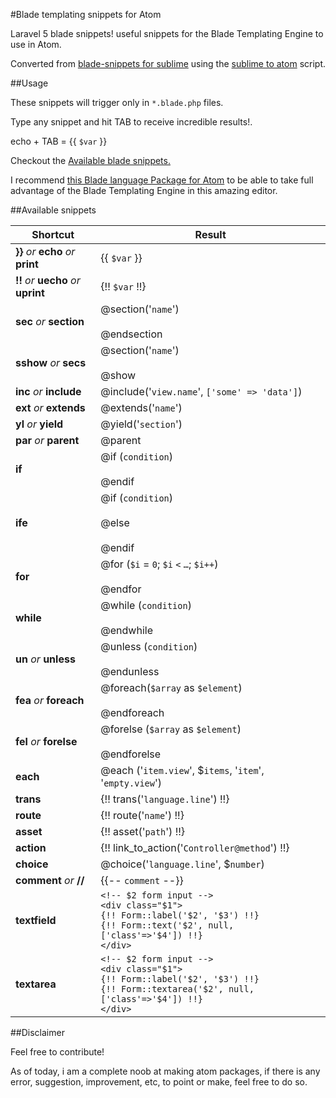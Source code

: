 #Blade templating snippets for Atom

Laravel 5 blade snippets! useful snippets for the Blade Templating Engine to use in Atom.

Converted from [blade-snippets for sublime](https://github.com/dev4dev/blade-snippets)
using the [sublime to atom](https://github.com/james2doyle/sublime-to-atom-snippets) script.

##Usage

These snippets will trigger only in `*.blade.php` files.

Type any snippet and hit TAB to receive incredible results!.

echo + TAB = {{ `$var` }}

Checkout the [Available blade snippets.](#available-snippets)

I recommend [this Blade language Package for Atom](https://atom.io/packages/language-blade) to be able to take full advantage of the Blade Templating Engine in this amazing editor.

##Available snippets

| Shortcut  | Result |
|-----------|--------|
| **}}** _or_ **echo** _or_	**print**	| {{ `$var` }} |
| **!!**	_or_ **uecho** _or_	**uprint** | {!! `$var` !!}	|
| **sec**	_or_ **section** | @section('`name`') <br /><br /> @endsection |
| **sshow**	_or_ **secs** | @section('`name`') <br /><br /> @show |
| **inc**	_or_ **include** | @include('`view.name`', `['some' => 'data']`)  |
| **ext**	_or_ **extends** | @extends('`name`')	|
| **yl** _or_ **yield**	| @yield('`section`') |
| **par**	_or_ **parent**	| @parent	|
| **if**	| @if (`condition`) <br /><br /> @endif   |
| **ife**	| @if (`condition`) <br /><br /> @else <br /><br /> @endif  |
| **for**		| @for (`$i` = `0`; `$i` `<` `…`; `$i++`) <br /><br /> @endfor  |
| **while**		| @while (`condition`) <br /><br /> @endwhile  |
| **un** _or_ **unless** | @unless (`condition`) <br /><br /> @endunless  |
| **fea** _or_ **foreach** | @foreach(`$array` as `$element`) <br /><br /> @endforeach |
| **fel** _or_ **forelse**| @forelse (`$array` as `$element`) <br /><br /> @endforelse  |
| **each** | @each ('`item.view`', $`items`, '`item`', '`empty.view`')
| **trans**		| {!! trans('`language.line`') !!}	|
| **route**		| {!! route('`name`') !!}	|
| **asset**		| {!! asset('`path`') !!}	|
| **action**	| {!! link_to_action('`Controller@method`') !!}	|
| **choice**	| @choice('`language.line`', $`number`)  |
| **comment** _or_ **//**	| {{-- `comment` --}}	|
| **textfield** | `<!-- $2 form input -->` <br /> `<div class="$1">` <br /> `{!! Form::label('$2', '$3') !!}` <br /> `{!! Form::text('$2', null, ['class'=>'$4']) !!}` <br /> `</div>` |
| **textarea** | `<!-- $2 form input -->` <br /> `<div class="$1">` <br /> `{!! Form::label('$2', '$3') !!}` <br /> `{!! Form::textarea('$2', null, ['class'=>'$4']) !!}` <br /> `</div>` |


##Disclaimer

Feel free to contribute!

As of today, i am a complete noob at making atom packages, if there is any error,
suggestion, improvement, etc, to point or make, feel free to do so.
